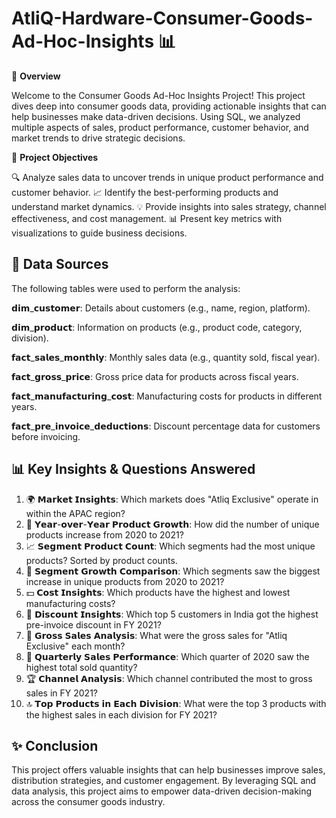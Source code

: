 # AtliQ-Hardware-Consumer-Goods-Ad-Hoc-Insights 📊
 
 🌟 **Overview**
 
Welcome to the Consumer Goods Ad-Hoc Insights Project! This project dives deep into consumer goods data, providing actionable insights that can help businesses make data-driven decisions. Using SQL, we analyzed multiple aspects of sales, product performance, customer behavior, and market trends to drive strategic decisions.

🎯 **Project Objectives**

🔍 Analyze sales data to uncover trends in unique product performance and customer behavior.
📈 Identify the best-performing products and understand market dynamics.
💡 Provide insights into sales strategy, channel effectiveness, and cost management.
📊 Present key metrics with visualizations to guide business decisions.

## 📑 Data Sources

The following tables were used to perform the analysis:

𝗱𝗶𝗺_𝗰𝘂𝘀𝘁𝗼𝗺𝗲𝗿: Details about customers (e.g., name, region, platform). 

𝗱𝗶𝗺_𝗽𝗿𝗼𝗱𝘂𝗰𝘁: Information on products (e.g., product code, category, division).

𝗳𝗮𝗰𝘁_𝘀𝗮𝗹𝗲𝘀_𝗺𝗼𝗻𝘁𝗵𝗹𝘆: Monthly sales data (e.g., quantity sold, fiscal year).

𝗳𝗮𝗰𝘁_𝗴𝗿𝗼𝘀𝘀_𝗽𝗿𝗶𝗰𝗲: Gross price data for products across fiscal years.

𝗳𝗮𝗰𝘁_𝗺𝗮𝗻𝘂𝗳𝗮𝗰𝘁𝘂𝗿𝗶𝗻𝗴_𝗰𝗼𝘀𝘁: Manufacturing costs for products in different years.

𝗳𝗮𝗰𝘁_𝗽𝗿𝗲_𝗶𝗻𝘃𝗼𝗶𝗰𝗲_𝗱𝗲𝗱𝘂𝗰𝘁𝗶𝗼𝗻𝘀: Discount percentage data for customers before invoicing.




## 📊 Key Insights & Questions Answered

1. 🌍 𝗠𝗮𝗿𝗸𝗲𝘁 𝗜𝗻𝘀𝗶𝗴𝗵𝘁𝘀: Which markets does "Atliq Exclusive" operate in within the APAC region?
2. 📅 𝗬𝗲𝗮𝗿-𝗼𝘃𝗲𝗿-𝗬𝗲𝗮𝗿 𝗣𝗿𝗼𝗱𝘂𝗰𝘁 𝗚𝗿𝗼𝘄𝘁𝗵: How did the number of unique products increase from 2020 to 2021?
3. 📈 𝗦𝗲𝗴𝗺𝗲𝗻𝘁 𝗣𝗿𝗼𝗱𝘂𝗰𝘁 𝗖𝗼𝘂𝗻𝘁: Which segments had the most unique products? Sorted by product counts.
4. 🔼 𝗦𝗲𝗴𝗺𝗲𝗻𝘁 𝗚𝗿𝗼𝘄𝘁𝗵 𝗖𝗼𝗺𝗽𝗮𝗿𝗶𝘀𝗼𝗻: Which segments saw the biggest increase in unique products from 2020 to 2021?
5. 💵 𝗖𝗼𝘀𝘁 𝗜𝗻𝘀𝗶𝗴𝗵𝘁𝘀: Which products have the highest and lowest manufacturing costs?
6. 💸 𝗗𝗶𝘀𝗰𝗼𝘂𝗻𝘁 𝗜𝗻𝘀𝗶𝗴𝗵𝘁𝘀: Which top 5 customers in India got the highest pre-invoice discount in FY 2021?
7. 📅 𝗚𝗿𝗼𝘀𝘀 𝗦𝗮𝗹𝗲𝘀 𝗔𝗻𝗮𝗹𝘆𝘀𝗶𝘀: What were the gross sales for "Atliq Exclusive" each month?
8. 🔢 𝗤𝘂𝗮𝗿𝘁𝗲𝗿𝗹𝘆 𝗦𝗮𝗹𝗲𝘀 𝗣𝗲𝗿𝗳𝗼𝗿𝗺𝗮𝗻𝗰𝗲: Which quarter of 2020 saw the highest total sold quantity?
9. 🏆 𝗖𝗵𝗮𝗻𝗻𝗲𝗹 𝗔𝗻𝗮𝗹𝘆𝘀𝗶𝘀: Which channel contributed the most to gross sales in FY 2021?
10. 🔝 𝗧𝗼𝗽 𝗣𝗿𝗼𝗱𝘂𝗰𝘁𝘀 𝗶𝗻 𝗘𝗮𝗰𝗵 𝗗𝗶𝘃𝗶𝘀𝗶𝗼𝗻: What were the top 3 products with the highest sales in each division for FY 2021?


## ✨ Conclusion
This project offers valuable insights that can help businesses improve sales, distribution strategies, and customer engagement. By leveraging SQL and data analysis, this project aims to empower data-driven decision-making across the consumer goods industry.
